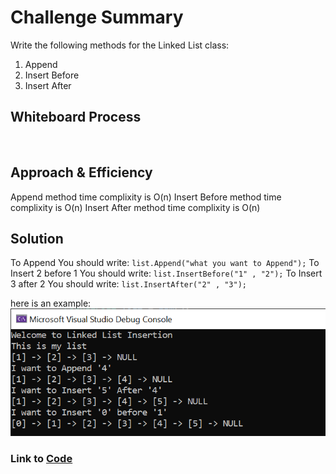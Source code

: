 # Challenge Summary
Write the following methods for the Linked List class:
1. Append
2. Insert Before
3. Insert After

## Whiteboard Process
<br>

## Approach & Efficiency
Append method time complixity is O(n)
Insert Before method time complixity is O(n)
Insert After method time complixity is O(n)

## Solution
To Append You should write:
``list.Append("what you want to Append");``
To Insert 2 before 1 You should write:
``list.InsertBefore("1" , "2");``
To Insert 3 after 2 You should write:
``list.InsertAfter("2" , "3");``

here is an example:
![LinkedListInsertionsExample](../images/LinkedListInsertionsExample.png)

### Link to [Code](./LinkedList.cs)